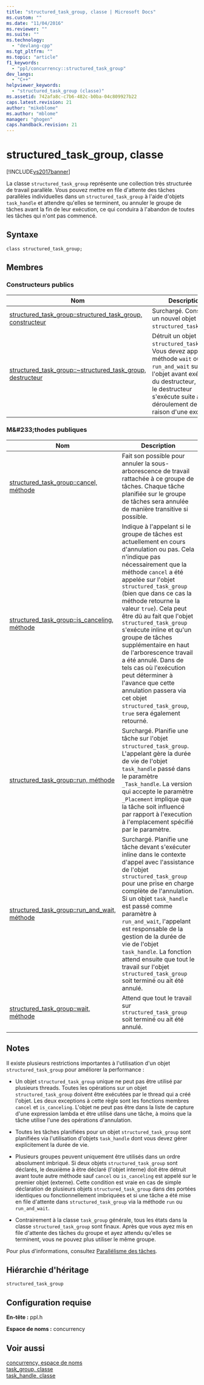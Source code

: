 ```yaml
---
title: "structured_task_group, classe | Microsoft Docs"
ms.custom: ""
ms.date: "11/04/2016"
ms.reviewer: ""
ms.suite: ""
ms.technology: 
  - "devlang-cpp"
ms.tgt_pltfrm: ""
ms.topic: "article"
f1_keywords: 
  - "ppl/concurrency::structured_task_group"
dev_langs: 
  - "C++"
helpviewer_keywords: 
  - "structured_task_group (classe)"
ms.assetid: 742afa8c-c7b6-482c-b0ba-04c809927b22
caps.latest.revision: 21
author: "mikeblome"
ms.author: "mblome"
manager: "ghogen"
caps.handback.revision: 21
---
```

# structured_task_group, classe
[!INCLUDE[vs2017banner](../../../assembler/inline/includes/vs2017banner.md)]

La classe `structured_task_group` représente une collection très structurée de travail parallèle.  Vous pouvez mettre en file d'attente des tâches parallèles individuelles dans un `structured_task_group` à l'aide d'objets `task_handle` et attendre qu'elles se terminent, ou annuler le groupe de tâches avant la fin de leur exécution, ce qui conduira à l'abandon de toutes les tâches qui n'ont pas commencé.  
  
## Syntaxe  
  
```  
class structured_task_group;  
```  
  
## Membres  
  
### Constructeurs publics  
  
|Nom|Description|  
|---------|-----------------|  
|[structured\_task\_group::structured\_task\_group, constructeur](../Topic/structured_task_group::structured_task_group%20Constructor.md)|Surchargé.  Construit un nouvel objet `structured_task_group`.|  
|[structured\_task\_group::~structured\_task\_group, destructeur](../Topic/structured_task_group::~structured_task_group%20Destructor.md)|Détruit un objet `structured_task_group`.  Vous devez appeler la méthode `wait` ou `run_and_wait` sur l'objet avant exécution du destructeur, sauf si le destructeur s'exécute suite au déroulement de pile en raison d'une exception.|  
  
### M&\#233;thodes publiques  
  
|Nom|Description|  
|---------|-----------------|  
|[structured\_task\_group::cancel, méthode](../Topic/structured_task_group::cancel%20Method.md)|Fait son possible pour annuler la sous\-arborescence de travail rattachée à ce groupe de tâches.  Chaque tâche planifiée sur le groupe de tâches sera annulée de manière transitive si possible.|  
|[structured\_task\_group::is\_canceling, méthode](../Topic/structured_task_group::is_canceling%20Method.md)|Indique à l'appelant si le groupe de tâches est actuellement en cours d'annulation ou pas.  Cela n'indique pas nécessairement que la méthode `cancel` a été appelée sur l'objet `structured_task_group` \(bien que dans ce cas la méthode retourne la valeur `true`\).  Cela peut être dû au fait que l'objet `structured_task_group` s'exécute inline et qu'un groupe de tâches supplémentaire en haut de l'arborescence travail a été annulé.  Dans de tels cas où l'exécution peut déterminer à l'avance que cette annulation passera via cet objet `structured_task_group`, `true` sera également retourné.|  
|[structured\_task\_group::run, méthode](../Topic/structured_task_group::run%20Method.md)|Surchargé.  Planifie une tâche sur l'objet `structured_task_group`.  L'appelant gère la durée de vie de l'objet `task_handle` passé dans le paramètre `_Task_handle`.  La version qui accepte le paramètre `_Placement` implique que la tâche soit influencé par rapport à l'execution à l'emplacement spécifié par le paramètre.|  
|[structured\_task\_group::run\_and\_wait, méthode](../Topic/structured_task_group::run_and_wait%20Method.md)|Surchargé.  Planifie une tâche devant s'exécuter inline dans le contexte d'appel avec l'assistance de l'objet `structured_task_group` pour une prise en charge complète de l'annulation.  Si un objet `task_handle` est passé comme paramètre à `run_and_wait`, l'appelant est responsable de la gestion de la durée de vie de l'objet `task_handle`.  La fonction attend ensuite que tout le travail sur l'objet `structured_task_group` soit terminé ou ait été annulé.|  
|[structured\_task\_group::wait, méthode](../Topic/structured_task_group::wait%20Method.md)|Attend que tout le travail sur `structured_task_group` soit terminé ou ait été annulé.|  
  
## Notes  
 Il existe plusieurs restrictions importantes à l'utilisation d'un objet `structured_task_group` pour améliorer la performance :  
  
-   Un objet `structured_task_group` unique ne peut pas être utilisé par plusieurs threads.  Toutes les opérations sur un objet `structured_task_group` doivent être exécutées par le thread qui a créé l'objet.  Les deux exceptions à cette règle sont les fonctions membres `cancel` et `is_canceling`.  L'objet ne peut pas être dans la liste de capture d'une expression lambda et être utilisé dans une tâche, à moins que la tâche utilise l'une des opérations d'annulation.  
  
-   Toutes les tâches planifiées pour un objet `structured_task_group` sont planifiées via l'utilisation d'objets `task_handle` dont vous devez gérer explicitement la durée de vie.  
  
-   Plusieurs groupes peuvent uniquement être utilisés dans un ordre absolument imbriqué.  Si deux objets `structured_task_group` sont déclarés, le deuxième à être déclaré \(l'objet interne\) doit être détruit avant toute autre méthode sauf `cancel` ou `is_canceling` est appelé sur le premier objet \(externe\).  Cette condition est vraie en cas de simple déclaration de plusieurs objets `structured_task_group` dans des portées identiques ou fonctionnellement imbriquées et si une tâche a été mise en file d'attente dans `structured_task_group` via la méthode `run` ou `run_and_wait`.  
  
-   Contrairement à la classe `task_group` générale, tous les états dans la classe `structured_task_group` sont finaux.  Après que vous ayez mis en file d'attente des tâches du groupe et ayez attendu qu'elles se terminent, vous ne pouvez plus utiliser le même groupe.  
  
 Pour plus d'informations, consultez [Parallélisme des tâches](../../../parallel/concrt/task-parallelism-concurrency-runtime.md).  
  
## Hiérarchie d'héritage  
 `structured_task_group`  
  
## Configuration requise  
 **En\-tête :** ppl.h  
  
 **Espace de noms :** concurrency  
  
## Voir aussi  
 [concurrency, espace de noms](../../../parallel/concrt/reference/concurrency-namespace.md)   
 [task\_group, classe](../Topic/task_group%20Class.md)   
 [task\_handle, classe](../../../parallel/concrt/reference/task-handle-class.md)